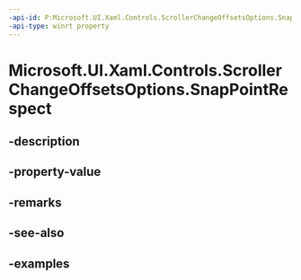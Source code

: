 ```yaml
---
-api-id: P:Microsoft.UI.Xaml.Controls.ScrollerChangeOffsetsOptions.SnapPointRespect
-api-type: winrt property
---
```


<!-- Property syntax.
public ScrollerViewChangeSnapPointRespect SnapPointRespect { get;  set; }
-->

# Microsoft.UI.Xaml.Controls.ScrollerChangeOffsetsOptions.SnapPointRespect

## -description

## -property-value

## -remarks

## -see-also

## -examples

